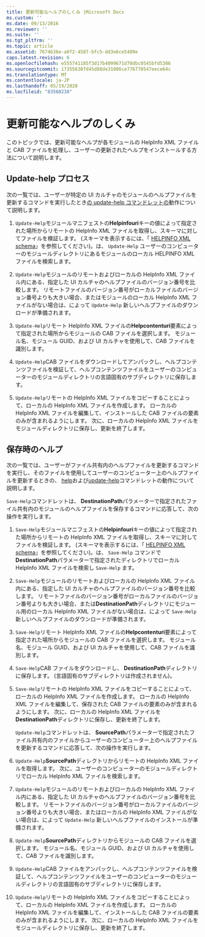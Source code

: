 ```yaml
---
title: 更新可能なヘルプのしくみ |Microsoft Docs
ms.custom: ''
ms.date: 09/13/2016
ms.reviewer: ''
ms.suite: ''
ms.tgt_pltfrm: ''
ms.topic: article
ms.assetid: 7674636e-a0f2-4587-bfc5-dd3e6ce5489e
caps.latest.revision: 6
ms.openlocfilehash: e555741185f3d17b4099671d70dbc0545bfd5306
ms.sourcegitcommit: 173556307d45d88de31086ce776770547eece64c
ms.translationtype: MT
ms.contentlocale: ja-JP
ms.lasthandoff: 05/19/2020
ms.locfileid: "83560238"
---
```

# <a name="how-updatable-help-works"></a>更新可能なヘルプのしくみ

このトピックでは、更新可能なヘルプが各モジュールの HelpInfo XML ファイルと CAB ファイルを処理し、ユーザーの更新されたヘルプをインストールする方法について説明します。

## <a name="the-update-help-process"></a>Update-help プロセス

次の一覧では、ユーザーが特定の UI カルチャのモジュールのヘルプファイルを更新するコマンドを実行したとき[の update-help コマンドレットの](/powershell/module/Microsoft.PowerShell.Core/Update-Help)動作について説明します。

1. `Update-Help`モジュールマニフェストの**Helpinfouri**キーの値によって指定された場所からリモートの HelpInfo XML ファイルを取得し、スキーマに対してファイルを検証します。 (スキーマを表示するには、「 [HELPINFO XML schema](./helpinfo-xml-schema.md)」を参照してください)。は、 `Update-Help` ユーザーのコンピューターのモジュールディレクトリにあるモジュールのローカル HELPINFO XML ファイルを検索します。

2. `Update-Help`モジュールのリモートおよびローカルの HelpInfo XML ファイル内にある、指定した UI カルチャのヘルプファイルのバージョン番号を比較します。 リモートファイルのバージョン番号がローカルファイルのバージョン番号よりも大きい場合、またはモジュールのローカル HelpInfo XML ファイルがない場合は、によって `Update-Help` 新しいヘルプファイルのダウンロードが準備されます。

3. `Update-Help`リモート HelpInfo XML ファイルの**Helpcontenturi**要素によって指定された場所からモジュールの CAB ファイルを選択します。 モジュール名、モジュール GUID、および UI カルチャを使用して、CAB ファイルを識別します。

4. `Update-Help`CAB ファイルをダウンロードしてアンパックし、ヘルプコンテンツファイルを検証して、ヘルプコンテンツファイルをユーザーのコンピューターのモジュールディレクトリの言語固有のサブディレクトリに保存します。

5. `Update-Help`リモートの HelpInfo XML ファイルをコピーすることによって、ローカルの HelpInfo XML ファイルを作成します。 ローカルの HelpInfo XML ファイルを編集して、インストールした CAB ファイルの要素のみが含まれるようにします。 次に、ローカルの HelpInfo XML ファイルをモジュールディレクトリに保存し、更新を終了します。

## <a name="the-save-help-process"></a>保存時のヘルプ

次の一覧では、ユーザーがファイル共有内のヘルプファイルを更新するコマンドを実行し、そのファイルを使用してユーザーのコンピューター上のヘルプファイルを更新するときの、 [help](/powershell/module/Microsoft.PowerShell.Core/Save-Help)および[update-help](/powershell/module/Microsoft.PowerShell.Core/Update-Help)コマンドレットの動作について説明します。

`Save-Help`コマンドレットは、 **DestinationPath**パラメーターで指定されたファイル共有内のモジュールのヘルプファイルを保存するコマンドに応答して、次の操作を実行します。

1. `Save-Help`モジュールマニフェストの**Helpinfouri**キーの値によって指定された場所からリモートの HelpInfo XML ファイルを取得し、スキーマに対してファイルを検証します。 (スキーマを表示するには、「 [HELPINFO XML schema](./helpinfo-xml-schema.md)」を参照してください)。は、 `Save-Help` コマンドで**DestinationPath**パラメーターで指定されたディレクトリでローカル HelpInfo XML ファイルを検索し `Save-Help` ます。

2. `Save-Help`モジュールのリモートおよびローカルの HelpInfo XML ファイル内にある、指定した UI カルチャのヘルプファイルのバージョン番号を比較します。 リモートファイルのバージョン番号がローカルファイルのバージョン番号よりも大きい場合、または**DestinationPath**ディレクトリにモジュール用のローカル HelpInfo XML ファイルがない場合は、によって `Save-Help` 新しいヘルプファイルのダウンロードが準備されます。

3. `Save-Help`リモート HelpInfo XML ファイルの**Helpcontenturi**要素によって指定された場所からモジュールの CAB ファイルを選択します。 モジュール名、モジュール GUID、および UI カルチャを使用して、CAB ファイルを識別します。

4. `Save-Help`CAB ファイルをダウンロードし、 **DestinationPath**ディレクトリに保存します。 (言語固有のサブディレクトリは作成されません)。

5. `Save-Help`リモートの HelpInfo XML ファイルをコピーすることによって、ローカルの HelpInfo XML ファイルを作成します。 ローカルの HelpInfo XML ファイルを編集して、保存された CAB ファイルの要素のみが含まれるようにします。 次に、ローカルの HelpInfo XML ファイルを**DestinationPath**ディレクトリに保存し、更新を終了します。

   `Update-Help`コマンドレットは、 **SourcePath**パラメーターで指定されたファイル共有内のファイルからユーザーのコンピューター上のヘルプファイルを更新するコマンドに応答して、次の操作を実行します。

1. `Update-Help`**SourcePath**ディレクトリからリモートの HelpInfo XML ファイルを取得します。 次に、ユーザーのコンピューターのモジュールディレクトリでローカル HelpInfo XML ファイルを検索します。

2. `Update-Help`モジュールのリモートおよびローカルの HelpInfo XML ファイル内にある、指定した UI カルチャのヘルプファイルのバージョン番号を比較します。 リモートファイルのバージョン番号がローカルファイルのバージョン番号よりも大きい場合、またはローカルの HelpInfo XML ファイルがない場合は、によって `Update-Help` 新しいヘルプファイルのインストールが準備されます。

3. `Update-Help`**SourcePath**ディレクトリからモジュールの CAB ファイルを選択します。 モジュール名、モジュール GUID、および UI カルチャを使用して、CAB ファイルを識別します。

4. `Update-Help`CAB ファイルをアンパックし、ヘルプコンテンツファイルを検証して、ヘルプコンテンツファイルをユーザーのコンピューターのモジュールディレクトリの言語固有のサブディレクトリに保存します。

5. `Update-Help`リモートの HelpInfo XML ファイルをコピーすることによって、ローカルの HelpInfo XML ファイルを作成します。 ローカルの HelpInfo XML ファイルを編集して、インストールした CAB ファイルの要素のみが含まれるようにします。 次に、ローカルの HelpInfo XML ファイルをモジュールディレクトリに保存し、更新を終了します。
